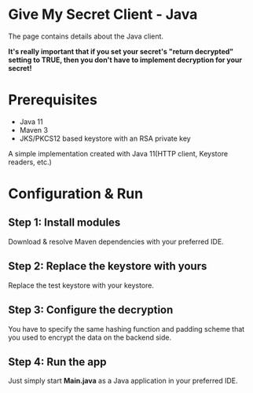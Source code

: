 # Give My Secret Client - Java

The page contains details about the Java client.

**It's really important that if you set your secret's "return decrypted" setting to TRUE, then you don't have to implement decryption for your secret!**

# Prerequisites

- Java 11
- Maven 3
- JKS/PKCS12 based keystore with an RSA private key

A simple implementation created with Java 11(HTTP client, Keystore readers, etc.)

# Configuration & Run

## Step 1: Install modules

Download & resolve Maven dependencies with your preferred IDE.

## Step 2: Replace the keystore with yours

Replace the test keystore with your keystore.

## Step 3: Configure the decryption

You have to specify the same hashing function and padding scheme that you used to encrypt the data on the backend side.

## Step 4: Run the app

Just simply start **Main.java** as a Java application in your preferred IDE.
